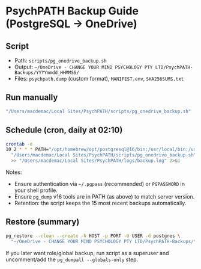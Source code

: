 # PsychPATH Backup Guide (PostgreSQL → OneDrive)

## Script
- Path: `scripts/pg_onedrive_backup.sh`
- Output: `~/OneDrive - CHANGE YOUR MIND PSYCHOLOGY PTY LTD/PsychPATH-Backups/YYYYmmdd_HHMMSS/`
- Files: `psychpath.dump` (custom format), `MANIFEST.env`, `SHA256SUMS.txt`

## Run manually
```bash
"/Users/macdemac/Local Sites/PsychPATH/scripts/pg_onedrive_backup.sh"
```

## Schedule (cron, daily at 02:10)
```bash
crontab -e
10 2 * * * PATH="/opt/homebrew/opt/postgresql@16/bin:/usr/local/bin:/usr/bin:/bin" /bin/bash \
  "/Users/macdemac/Local Sites/PsychPATH/scripts/pg_onedrive_backup.sh" \
  >> "/Users/macdemac/Local Sites/PsychPATH/logs/backup.log" 2>&1
```

Notes:
- Ensure authentication via `~/.pgpass` (recommended) or `PGPASSWORD` in your shell profile.
- Ensure `pg_dump` v16 tools are in PATH (as above) to match server version.
- Retention: the script keeps the 15 most recent backups automatically.

## Restore (summary)
```bash
pg_restore --clean --create -h HOST -p PORT -U USER -d postgres \
  "~/OneDrive - CHANGE YOUR MIND PSYCHOLOGY PTY LTD/PsychPATH-Backups/YYYYmmdd_HHMMSS/psychpath.dump"
```

If you later want role/global backup, run script as a superuser and uncomment/add the `pg_dumpall --globals-only` step.
